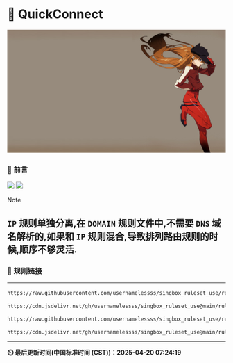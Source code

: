 
# 🧸 QuickConnect
![](https://raw.githubusercontent.com/usernamelessss/picture-bed/main/images/202504042256831.jpg)
### 📣 前言
![](https://shields.io/badge/-移除重复规则-ff69b4) ![](https://shields.io/badge/-IP&nbsp;规则单独存放不与&nbsp;DOMAIN&nbsp;等混合-green)
> [!NOTE]
**`IP` 规则单独分离,在 `DOMAIN` 规则文件中,不需要 `DNS` 域名解析的,如果和 `IP` 规则混合,导致排列路由规则的时候,顺序不够灵活.**
---

###  🔗 规则链接
---

```url
https://raw.githubusercontent.com/usernamelessss/singbox_ruleset_use/refs/heads/main/rule/QuickConnect/QuickConnect_No_IP.json
```

```url
https://cdn.jsdelivr.net/gh/usernamelessss/singbox_ruleset_use@main/rule/QuickConnect/QuickConnect_No_IP.json
```

```url
https://raw.githubusercontent.com/usernamelessss/singbox_ruleset_use/refs/heads/main/rule/QuickConnect/QuickConnect_No_IP.srs
```

```url
https://cdn.jsdelivr.net/gh/usernamelessss/singbox_ruleset_use@main/rule/QuickConnect/QuickConnect_No_IP.srs
```

---
**⏲️ 最后更新时间(中国标准时间 (CST))：2025-04-20 07:24:19**